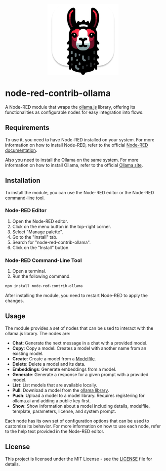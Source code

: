 <p align="center">
  <img src="https://github.com/jakubburkiewicz/node-red-contrib-ollama/raw/0.1.0/node-red-contrib-ollama-logo.png" alt="Logo">
</p>

# node-red-contrib-ollama

A Node-RED module that wraps the [ollama.js](https://github.com/ollama/ollama-js) library, offering its functionalities as configurable nodes for easy integration into flows.

## Requirements

To use it, you need to have Node-RED installed on your system. For more information on how to install Node-RED, refer to the official [Node-RED documentation](https://nodered.org/docs/getting-started/).

Also you need to install the Ollama on the same system. For more information on how to install Ollama, refer to the official [Ollama site](https://ollama.com/).

## Installation

To install the module, you can use the Node-RED editor or the Node-RED command-line tool.

### Node-RED Editor

1. Open the Node-RED editor.
2. Click on the menu button in the top-right corner.
3. Select "Manage palette".
4. Go to the "Install" tab.
5. Search for "node-red-contrib-ollama".
6. Click on the "Install" button.

### Node-RED Command-Line Tool

1. Open a terminal.
2. Run the following command:

```bash
npm install node-red-contrib-ollama
```

After installing the module, you need to restart Node-RED to apply the changes.

## Usage

The module provides a set of nodes that can be used to interact with the ollama.js library. The nodes are:

- **Chat**: Generate the next message in a chat with a provided model.
- **Copy**: Copy a model. Creates a model with another name from an existing model.
- **Create**: Create a model from a [Modelfile](https://github.com/ollama/ollama/blob/main/docs/modelfile.md).
- **Delete**: Delete a model and its data.
- **Embeddings**: Generate embeddings from a model.
- **Generate**: Generate a response for a given prompt with a provided model.
- **List**: List models that are available locally.
- **Pull**: Download a model from the [ollama library](https://ollama.com/library).
- **Push**: Upload a model to a model library. Requires registering for ollama.ai and adding a public key first.
- **Show**: Show information about a model including details, modelfile, template, parameters, license, and system prompt.

Each node has its own set of configuration options that can be used to customize its behavior. For more information on how to use each node, refer to the help text provided in the Node-RED editor.

## License

This project is licensed under the MIT License - see the [LICENSE](LICENSE) file for details.